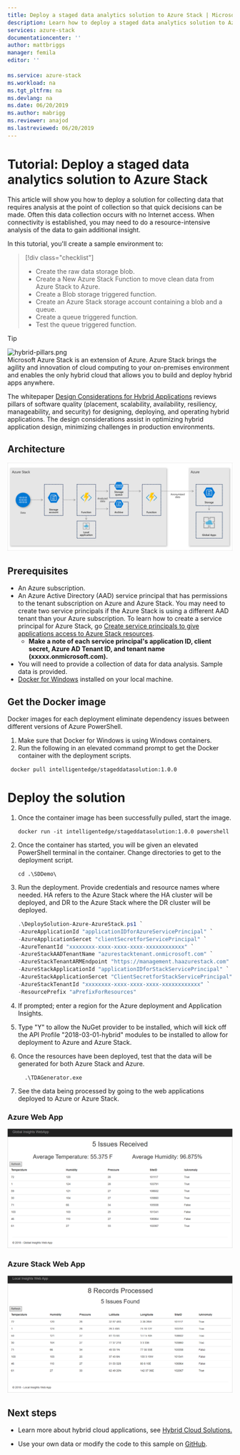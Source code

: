 ```yaml
---
title: Deploy a staged data analytics solution to Azure Stack | Microsoft Docs
description: Learn how to deploy a staged data analytics solution to Azure Stack
services: azure-stack
documentationcenter: ''
author: mattbriggs
manager: femila
editor: ''

ms.service: azure-stack
ms.workload: na
ms.tgt_pltfrm: na
ms.devlang: na
ms.date: 06/20/2019
ms.author: mabrigg
ms.reviewer: anajod
ms.lastreviewed: 06/20/2019
---
```


# Tutorial: Deploy a staged data analytics solution to Azure Stack

This article will show you how to deploy a solution for collecting data that requires analysis at the point of collection so that quick
decisions can be made. Often this data collection occurs with no Internet access. When connectivity is established, you may need to do a
resource-intensive analysis of the data to gain additional insight.

In this tutorial, you'll create a sample environment to:

> [!div class="checklist"]
> - Create the raw data storage blob.
> - Create a New Azure Stack Function to move clean data from Azure Stack to Azure.
> - Create a Blob storage triggered function.
> - Create an Azure Stack storage account containing a blob and a queue.
> - Create a queue triggered function.
> - Test the queue triggered function.

> [!Tip]  
> ![hybrid-pillars.png](./media/azure-stack-solution-cloud-burst/hybrid-pillars.png)  
> Microsoft Azure Stack is an extension of Azure. Azure Stack brings the agility and innovation of cloud computing to your on-premises environment and enables the only hybrid cloud that allows you to build and deploy hybrid apps anywhere.  
> 
> The whitepaper [Design Considerations for Hybrid Applications](https://aka.ms/hybrid-cloud-applications-pillars) reviews pillars of software quality (placement, scalability, availability, resiliency, manageability, and security) for designing, deploying, and operating hybrid applications. The design considerations assist in optimizing hybrid application design, minimizing challenges in production environments.

## Architecture

![staged data analytics](media/azure-stack-solution-stageddata/image1.png)

## Prerequisites

  - An Azure subscription.
  - An Azure Active Directory (AAD) service principal that has permissions to the tenant subscription on Azure and Azure Stack. You may need to create two service principals if the Azure Stack is using a different AAD tenant than your Azure subscription. To learn how to create a service principal for Azure Stack, go [Create service principals to give applications access to Azure Stack resources](https://docs.microsoft.com/azure-stack/user/azure-stack-create-service-principals).
      - **Make a note of each service principal's application ID, client secret, Azure AD Tenant ID, and tenant name (xxxxx.onmicrosoft.com).**
  - You will need to provide a collection of data for data analysis. Sample data is provided.
  - [Docker for Windows](https://docs.docker.com/docker-for-windows/) installed on your local machine.

## Get the Docker image

Docker images for each deployment eliminate dependency issues between different versions of Azure PowerShell.
1.  Make sure that Docker for Windows is using Windows containers.
2.  Run the following in an elevated command prompt to get the Docker container with the deployment scripts.

```
 docker pull intelligentedge/stageddatasolution:1.0.0
```

# Deploy the solution

1.  Once the container image has been successfully pulled, start the image.

    ```    
    docker run -it intelligentedge/stageddatasolution:1.0.0 powershell
    ```

2.  Once the container has started, you will be given an elevated PowerShell terminal in the container. Change directories to get to the deployment script.

    ```
    cd .\SDDemo\
    ```

3.  Run the deployment. Provide credentials and resource names where needed. HA refers to the Azure Stack where the HA cluster will be deployed, and DR to the Azure Stack where the DR cluster will be deployed.

    ```powershell
    .\DeploySolution-Azure-AzureStack.ps1 `
    -AzureApplicationId "applicationIDforAzureServicePrincipal" `
    -AzureApplicationSercet "clientSecretforServicePrincipal" `
    -AzureTenantId "xxxxxxxx-xxxx-xxxx-xxxx-xxxxxxxxxxxx" `
    -AzureStackAADTenantName "azurestacktenant.onmicrosoft.com" `
    -AzureStackTenantARMEndpoint "https://management.haazurestack.com" `
    -AzureStackApplicationId "applicationIDforStackServicePrincipal" `
    -AzureStackApplicationSercet "ClientSecretforStackServicePrincipal" `
    -AzureStackTenantId "xxxxxxxx-xxxx-xxxx-xxxx-xxxxxxxxxxxx" `
    -ResourcePrefix "aPrefixForResources"
    ```

1.  If prompted; enter a region for the Azure deployment and Application Insights.

2.  Type "Y" to allow the NuGet provider to be installed, which will kick off the API Profile "2018-03-01-hybrid" modules to be installed to allow for deployment to Azure and Azure Stack.

3.  Once the resources have been deployed, test that the data will be generated for both Azure Stack and Azure.

    ```    
      .\TDAGenerator.exe
    ```

4.  See the data being processed by going to the web applications
    deployed to Azure or Azure Stack.

### Azure Web App
 
![](media/azure-stack-solution-stageddata/image2.png)
 
### Azure Stack Web App
 
![](media/azure-stack-solution-stageddata/image3.png)

## Next steps

  - Learn more about hybrid cloud applications, see [Hybrid Cloud Solutions.](https://aka.ms/azsdevtutorials)

  - Use your own data or modify the code to this sample on [GitHub](https://github.com/Azure-Samples/azure-intelligent-edge-patterns).

